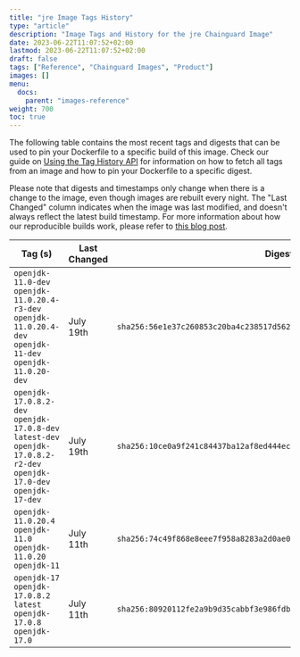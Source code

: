 ```yaml
---
title: "jre Image Tags History"
type: "article"
description: "Image Tags and History for the jre Chainguard Image"
date: 2023-06-22T11:07:52+02:00
lastmod: 2023-06-22T11:07:52+02:00
draft: false
tags: ["Reference", "Chainguard Images", "Product"]
images: []
menu:
  docs:
    parent: "images-reference"
weight: 700
toc: true
---
```


The following table contains the most recent tags and digests that can be used to pin your Dockerfile to a specific build of this image. Check our guide on [Using the Tag History API](/chainguard/chainguard-images/using-the-tag-history-api/) for information on how to fetch all tags from an image and how to pin your Dockerfile to a specific digest.

Please note that digests and timestamps only change when there is a change to the image, even though images are rebuilt every night. The "Last Changed" column indicates when the image was last modified, and doesn't always reflect the latest build timestamp. For more information about how our reproducible builds work, please refer to [this blog post](https://www.chainguard.dev/unchained/reproducing-chainguards-reproducible-image-builds).

| Tag (s)                                                                                                                 | Last Changed | Digest                                                                    |
|-------------------------------------------------------------------------------------------------------------------------|--------------|---------------------------------------------------------------------------|
|  `openjdk-11.0-dev` `openjdk-11.0.20.4-r3-dev` `openjdk-11.0.20.4-dev` `openjdk-11-dev` `openjdk-11.0.20-dev`           | July 19th    | `sha256:56e1e37c260853c20ba4c238517d56240e89e0b9a8abbb878132915d0755d63e` |
|  `openjdk-17.0.8.2-dev` `openjdk-17.0.8-dev` `latest-dev` `openjdk-17.0.8.2-r2-dev` `openjdk-17.0-dev` `openjdk-17-dev` | July 19th    | `sha256:10ce0a9f241c84437ba12af8ed444ec713a36fb790edff5c99cdc9b0b4c4c999` |
|  `openjdk-11.0.20.4` `openjdk-11.0` `openjdk-11.0.20` `openjdk-11`                                                      | July 11th    | `sha256:74c49f868e8eee7f958a8283a2d0ae0326f73c2bb73608d0b8f87a479775ab24` |
|  `openjdk-17` `openjdk-17.0.8.2` `latest` `openjdk-17.0.8` `openjdk-17.0`                                               | July 11th    | `sha256:80920112fe2a9b9d35cabbf3e986fdb92057c3bf7f1ac67a24bbec7a35449d22` |
